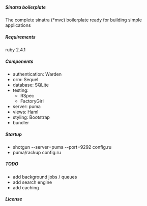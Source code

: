 ##### Sinatra boilerplate

The complete sinatra (*mvc) boilerplate ready for building simple applications

##### Requirements

ruby 2.4.1

##### Components

- authentication: Warden
- orm: Sequel
- database: SQLite
- testing:
  - RSpec
  - FactoryGirl
- server: puma
- views: Haml
- styling: Bootstrap
- bundler

##### Startup

- shotgun --server=puma --port=9292 config.ru
- puma/rackup config.ru

##### TODO

- add background jobs / queues
- add search engine
- add caching

##### License
